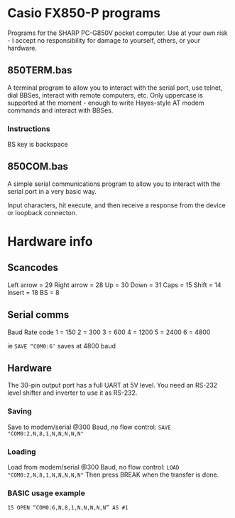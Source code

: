 # Casio FX850-P programs

Programs for the SHARP PC-G850V pocket computer.
Use at your own risk - I accept no responsibility for damage to yourself, others, or your hardware.


## 850TERM.bas

A terminal program to allow you to interact with the serial port, use telnet, dial BBSes, interact with remote computers, etc.
Only uppercase is supported at the moment - enough to write Hayes-style AT modem commands and interact with BBSes.

### Instructions

BS key is backspace


## 850COM.bas

A simple serial communications program to allow you to interact with the serial port in a very basic way.

Input characters, hit execute, and then receive a response from the device or loopback connecton.



# Hardware info

## Scancodes
Left arrow = 29
Right arrow = 28
Up = 30
Down = 31
Caps = 15
Shift = 14
Insert = 18
BS = 8


## Serial comms

Baud Rate code
1 = 150
2 = 300
3 = 600
4 = 1200
5 = 2400
6 = 4800


ie `SAVE “COM0:6″` saves at 4800 baud


## Hardware

The 30-pin output port has a full UART at 5V level. You need an RS-232 level shifter and inverter to use it as RS-232.


### Saving

Save to modem/serial @300 Baud, no flow control:
`SAVE "COM0:2,N,8,1,N,N,N,N,N"`


### Loading

Load from modem/serial @300 Baud, no flow control:
`LOAD "COM0:2,N,8,1,N,N,N,N,N"`
Then press BREAK when the transfer is done.


### BASIC usage example

```
15 OPEN “COM0:6,N,8,1,N,N,N,N,N” AS #1
```
